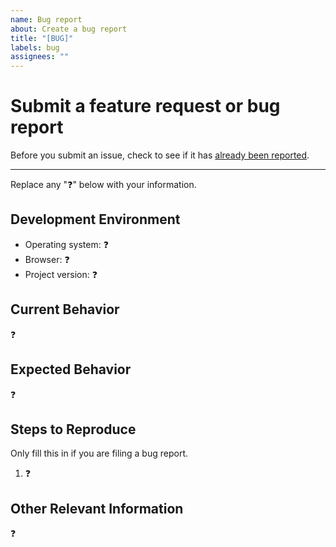 ```yaml
---
name: Bug report
about: Create a bug report
title: "[BUG]"
labels: bug
assignees: ""
---
```


# Submit a feature request or bug report

Before you submit an issue, check to see if it has [already been reported][1].

---

Replace any ":question:" below with your information.

## Development Environment

- Operating system: :question:
- Browser: :question:
- Project version: :question:

## Current Behavior

:question:

## Expected Behavior

:question:

## Steps to Reproduce

Only fill this in if you are filing a bug report.

1. :question:

## Other Relevant Information

:question:

[1]: https://github.com/Hedystia/Framework/issues
